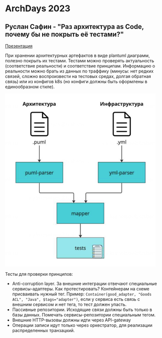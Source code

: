 # ArchDays 2023

## Руслан Сафин - "Раз архитектура as Code, почему бы не покрыть её тестами?" 

[Презентация](https://drive.google.com/file/d/1Ma_WxjT73rwoDCaEE0F0iEapTLknYrIN/view)

При хранении архитектурных артефактов в виде plantuml диаграмм, полезно покрыть их тестами. Тестами можно проверять актуальность (соответствие реальности) и соответствие принципам. Информацию о реальности можно брать из данных по траффику (минусы: нет редких связей, сложно воспроизвести на тестовых средах, долгая обратная связь) или из конфигов k8s (но конфиги должны быть оформлены в единообразном стиле).

![Принцип построения тестов](/conference/images/archdays23-01-test-principes.png)

Тесты для проверки принципов:

- Anti-corruption layer. За внешние интеграции отвечают специальные сервисы-адаптеры. Как протестировать? Контейнерам на схеме присваивать нужный тег. Пример: `Container(good_adapter, "Goods ACL", "Java", $tags="adapter")`, если у сервиса есть связь с внешним сервисом и нет тега, то тест должен упасть.
- Пассивные репозитории. Исходящие связи должны быть только в базы данных. Помечать сервисы-репозитории специальным тегом.
- Внешние HTTP-вызовы должны идти через API-gateway
- Операции записи идут только через оркестратор, для реализации распределенных транзацкий.





